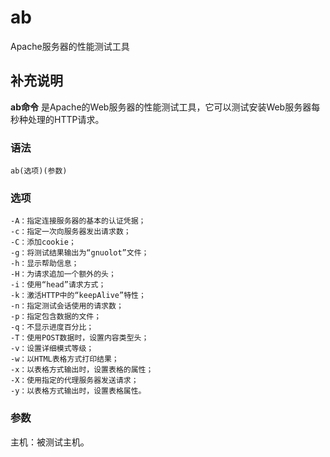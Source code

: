 ab
===

Apache服务器的性能测试工具

## 补充说明

**ab命令** 是Apache的Web服务器的性能测试工具，它可以测试安装Web服务器每秒种处理的HTTP请求。

### 语法  

```
ab(选项)(参数)
```

### 选项  

```
-A：指定连接服务器的基本的认证凭据；
-c：指定一次向服务器发出请求数；
-C：添加cookie；
-g：将测试结果输出为“gnuolot”文件；
-h：显示帮助信息；
-H：为请求追加一个额外的头；
-i：使用“head”请求方式；
-k：激活HTTP中的“keepAlive”特性；
-n：指定测试会话使用的请求数；
-p：指定包含数据的文件；
-q：不显示进度百分比；
-T：使用POST数据时，设置内容类型头；
-v：设置详细模式等级；
-w：以HTML表格方式打印结果；
-x：以表格方式输出时，设置表格的属性；
-X：使用指定的代理服务器发送请求；
-y：以表格方式输出时，设置表格属性。
```

### 参数  

主机：被测试主机。


<!-- Linux命令行搜索引擎：https://jaywcjlove.github.io/linux-command/ -->